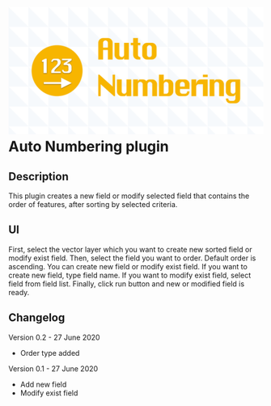![Banner](/images/githubsocial.png)
Auto Numbering plugin
=================

Description
-----------

This plugin creates a new field or modify selected field that contains the order of features, after sorting by selected criteria.

UI
--

First, select the vector layer which you want to create new sorted field or modify exist field. Then, select the field you want to order. Default order is ascending. You can create new field or modify exist field. If you want to create new field, type field name. If you want to modify exist field, select field from field list. Finally, click run button and new or modified field is ready.


Changelog
---------
Version 0.2 - 27 June 2020
- Order type added

Version 0.1 - 27 June 2020
- Add new field
- Modify exist field
